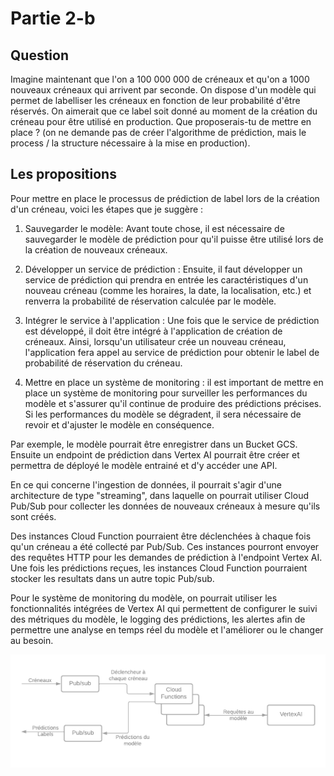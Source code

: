 # Partie 2-b

## Question

Imagine maintenant que l'on a 100 000 000 de créneaux et qu'on a 1000 nouveaux
créneaux qui arrivent par seconde.
On dispose d'un modèle qui permet de labelliser les créneaux en fonction de
leur probabilité d'être réservés.
On aimerait que ce label soit donné au moment de la création du créneau
pour être utilisé en production.
Que proposerais-tu de mettre en place ? (on ne demande pas de créer
l'algorithme de prédiction, mais le process / la structure nécessaire à la mise
en production).

## Les propositions

Pour mettre en place le processus de prédiction de label lors de la création d'un créneau, voici les étapes que je
suggère :

1. Sauvegarder le modèle: Avant toute chose, il est nécessaire de sauvegarder le modèle de prédiction pour qu'il puisse
   être utilisé lors de la création de nouveaux créneaux.

2. Développer un service de prédiction : Ensuite, il faut développer un service de prédiction qui prendra en
   entrée les caractéristiques d'un nouveau créneau (comme les horaires, la date, la localisation, etc.) et renverra la
   probabilité de réservation calculée par le modèle.

3. Intégrer le service à l'application : Une fois que le service de prédiction est développé, il doit être intégré à
   l'application de création de créneaux. Ainsi, lorsqu'un utilisateur crée un nouveau créneau, l'application fera appel
   au
   service de prédiction pour obtenir le label de probabilité de réservation du créneau.

4. Mettre en place un système de monitoring : il est important de mettre en place un système de monitoring pour
   surveiller les performances du modèle et s'assurer qu'il continue de produire des prédictions précises. Si les
   performances du modèle se dégradent, il sera nécessaire de revoir et d'ajuster le modèle en conséquence.

Par exemple, le modèle pourrait être enregistrer dans un Bucket GCS. Ensuite un endpoint de prédiction dans Vertex AI
pourrait être créer et permettra de déployé le modèle entrainé et d'y accéder une API.

En ce qui concerne l'ingestion de données, il pourrait s'agir d'une architecture de type "streaming", dans laquelle on
pourrait utiliser Cloud Pub/Sub pour collecter les données de nouveaux créneaux à mesure qu'ils sont
créés.

Des instances Cloud Function pourraient être déclenchées à chaque fois qu'un créneau a été collecté par Pub/Sub. Ces
instances pourront envoyer des requêtes HTTP pour les demandes de prédiction à l'endpoint Vertex AI.
Une fois les prédictions reçues, les instances Cloud Function pourraient stocker les resultats dans un autre topic
Pub/sub.

Pour le système de monitoring du modèle, on pourrait utiliser les fonctionnalités intégrées de Vertex AI qui permettent
de configurer le suivi des métriques du modèle, le logging des prédictions, les alertes afin de permettre une analyse en
temps réel du modèle et l'améliorer ou le changer au besoin.

![Architecture_Cloud_Function](./images/archi_model.png)


